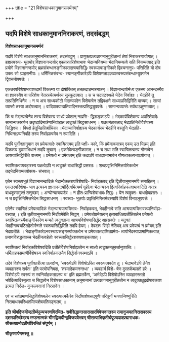 +++
title = "21 विशेषसाधकानुमानसमर्थनम्"

+++


## यदपि विशेषे साधकानुमाननिराकरणं, तदसंबद्धम्

**विशेषसाधकानुमानसमर्थनं**

यदपि विशेषे साधकानुमाननिराकरणं, तदसंबद्धम् । प्रागुक्तप्रत्यक्षागमानुगृहीतानां तेषां निराकरणायोगात् । ब्रह्मस्वरूप- भूतयोर् विज्ञानानन्दयोर् एकतरपरिशेषाभावः भेदान्यनियम्यः भेदानियम्यत्वे सति नियम्यत्वाद् इति प्रयोगे विज्ञानानन्दयोर् ब्रह्मसंबन्धानङ्गीकारादाश्रयासिद्धिः स्वरूपत्वाङ्गीकारे द्विवचनानुप- पत्तिरिति यो दोष उक्तः सो ऽपहसनीयः । धर्मिभिन्नसंबन्ध- स्यानङ्गीकारेऽपि विशेषणताऽऽख्यस्वरूपसंबन्धाभ्युपगमेन द्विवचनोपपत्तेः ।

एकतरपरिशेषाभावशब्दार्थं विकल्प्य या दोषोक्तिस् तच्छब्दाडम्बरमात्रम् । विज्ञानान्दयोर्मध्य एकस्य आनन्दस्यैव वा ज्ञानस्यैव वा परिशेषः नेतरस्येत्यर्थस्य सुस्फुटत्वात् । स च घटपटस्थले भेदेन निर्वाह्यः । भेदहीने तु तत्प्रतिनिधिनैव । न च अत्र साध्यकोटौ भेदान्यपदेन विशेषत्वेन तद्विवक्षणे साध्याप्रसिद्विरिति वाच्यम् । सत्यां व्याप्तौ तस्या अदोषत्वात् । वादिवाक्यात्प्रतिवादिनस्तत्प्रसिद्ध्युपपत्तेः । सामान्यव्याप्तेः सर्वथाऽक्षुण्णत्वात् ।

किं च भेदान्यत्वेनैव तस्य विशेषस्य साध्ये प्रवेशान् नाप्रसि- द्धिशङ्काऽपि । भेदकार्यविशेषस्य अपरिशेषादेः सामान्यकारणेन अदृष्टादिमात्रेणानिर्वाहान्न त्वदुक्तं सिद्धसाधनम् । पक्षधर्मताबलाद् भेदप्रतिनिधेर्विशेषस्य सिद्धिश्च । विपक्षे हेतूच्छित्तिर्बाधिका ।भेदान्यानिर्वाह्यस्य भेदकार्यस्य भेदहीने वस्तुनि भेदप्रति- निधिनाऽप्यनिर्वाहे तस्य निर्वाह्यत्वमेव न स्यादिति ।

यदपि पूर्वोक्तानुमान एव प्रमेयत्वादेः स्वाश्रितत्वम् इति पक्षी- कारे, किं प्रमेयत्वमात्रम् एकम् उत भिन्नम् इति विकल्प्य दूषणाभिधानं तदपि तुच्छम् । एकमेवेत्यङ्गीकारात् । न च तथा सति स्वाश्रितत्वस्य गौणत्वेन आश्रयासिद्धिरिति वाच्यम् । प्रमेयत्वे न प्रमेयत्वम् इति कदाऽपि बाधज्ञानाभावेन गौणत्वकल्पनाऽयोगात् ।

स्वाश्रितत्वव्यवहारस्य पक्षत्वेऽपि न त्वदुक्ते बाधासिद्धी प्रसरतः । शब्दप्रवृत्तिनिमित्तयोरेकत्वेन तद्भेदनियम्यत्वोक्त्य- संभवात् ।

एतेन स्वरूपभूतं विज्ञानानन्दादिकं भेदान्यैकतरापरिशेषादि- निर्वाहकवद् इति द्वितीयानुमानमपि समाहितम् । एकतरपरिशेषा- भाव इत्यस्य ज्ञानानन्दयोर्द्वित्वमित्यर्थं गृहीत्वा भेदान्यस्य द्वित्वनिर्वाहकत्वाभावादिति यत्तत्र बाधदूषणमुक्तं तत्तुच्छम् । अन्योन्याश्रयादेव । न हीतः प्राग्विशेषाभावः सिद्धः । येन त्वदुक्त- बाधदोषप्रसरः । न च प्रवृत्तिनिमित्तभेदेन सिद्धसाधनम् । स्वरूप- भूतयोः प्रवृत्तिनिमित्तभेदस्यापि विशेषं विनाऽनुपपत्तेः ।

एतेनैव स्वाश्रितं प्रमेयत्वादिकं भेदान्याश्रयाश्रयिभाव- निर्वाहकवत्, भेदहीनत्वे सति आश्रयाश्रयिभावरूपनिर्वाह्य- वत्त्वात् । इति तृतीयानुमानमपि निर्दोषमेवेति सिद्धम् । प्रमेयत्वेप्रमेयत्वम् इत्यबाधितप्रतीतिबलेन प्रमेयत्वे स्वाश्रितत्वस्यैवाङ्गीकारेण मन्मते त्वदुक्ताया आश्रयविशेषणासिद्धेर् अप्रसक्तेः । यदुक्तं भेदहीनत्वघटितहेतोर्मन्मते स्वरूपासिद्धिरिति तदपि हेयम् । देवदत्तः सिंहो नेतिवद् अत्र प्रमेयत्वं न प्रमेयम् इति भेदाप्रतीतेः । भेदाङ्गीकारेऽनवस्थाप्रसङ्गस्योक्तत्वेन च प्रमेयत्वतदाश्रितप्रमेय- त्वयोर्भेदस्याप्रामाणिकत्वात् प्रमाणविरुद्धत्वाच्च भेदहीनत्वहेतोः स्वरूपासिद्धेरशक्यशङ्कत्वात् ।

स्वाश्रितत्वं निर्वाहकविशेषवदिति प्रतीतेर्विशेषनिर्वाह्यत्वेन न साध्ये त्वदुक्तमतुबर्थानुपपत्तिः । धर्मिग्राहकप्रमाणैर्विशेषस्य स्वनिर्वाहकतयैव सिद्धेर्नानवस्थाऽपि ।

तदेवं विशेषस्य पूर्वोक्तरीत्या प्रत्यक्षेण, 'स्वरूपेऽपि विशेषोऽस्ति स्वरूपत्ववदेव तु । भेदाभावेऽपि तेनैव व्यवहारश्च सर्वतः' इति परमोपनिषदा, 'तस्मादेकमनन्तधा' । व्यवहार्यं विशे- षेण दुस्तर्कबलतो हरेः । विशेषोऽपि स्वरूपं स स्वनिर्वाहकताऽस्य च' इति ब्रह्मतर्केण, 'अभेदेऽपि विशेषोऽस्ति व्यवहारस्ततो भवेदित्यादिस्मृत्या च सिद्धत्वेन विशेषसाधकानाम् अनुमानानां प्रत्यक्षागमानुगृहीतत्वेन न त्वदुक्तक्षुद्रदोषावकाश इत्यलं निर्दल- कुकल्पनानां निरसनेन ।

एवं च सर्वप्रमाणसिद्धविशेषबलेन स्वरूपात्मकैरेव निर्दोषाशेषसद्गुणैः परिपूर्णो भगवान्विष्णुरिति निराबाधमवस्थितमित्यशेषमतिमङ्गलम् ॥

**इति श्रीमद्विजयीन्द्रतीर्थपूज्यचरणविरचित- सर्वसिद्धान्तसारासारविवेचनगतस्य रामानुजमतनिरासपरस्य दशमपरिच्छेदस्य मण्डनात्मकं श्रीमद्विजयीन्द्रविजयवैभवम् श्रीसत्याभिज्ञतीर्थपूज्यपादपद्माराधक-श्रीसत्यप्रमोदतीर्थविरचितं संपूर्णम् ।**

**श्रीकृष्णार्पणमस्तु ॥**


